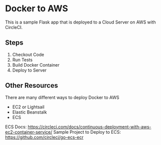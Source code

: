 # Docker to AWS

This is a sample Flask app that is deployed to a Cloud Server on AWS with CircleCI.

## Steps

1. Checkout Code
2. Run Tests
3. Build Docker Container
4. Deploy to Server

## Other Resources

There are many different ways to deploy Docker to AWS

* EC2 or Lightsail
* Elastic Beanstalk
* ECS

ECS Docs: https://circleci.com/docs/continuous-deployment-with-aws-ec2-container-service/
Sample Project to Deploy to ECS: https://github.com/circleci/go-ecs-ecr

